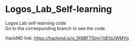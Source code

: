 # Logos_Lab_Self-learning
Logos Lab self-learning code <br/>
Go to the corresponding branch to see the code. <br/>

HackMD link: https://hackmd.io/o_1X6BF7SImr7dEfdJWMYg
